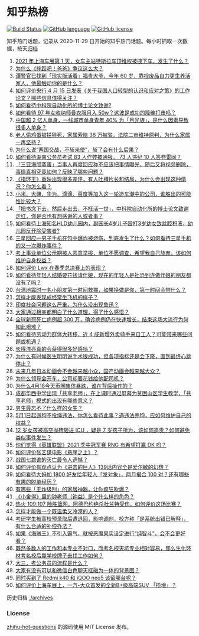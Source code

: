 # 知乎热榜
[![Build Status](https://github.com/ToWeLong/zhihu-hot-questions/workflows/CI/badge.svg)](https://github.com/ToWeLong/zhihu-hot-questions/actions)
[![GitHub language](https://img.shields.io/badge/language-golang-orange.svg)](https://golang.org/)
[![GitHub license](https://img.shields.io/github/license/ToWeLong/zhihu-hot-questions)](https://github.com/ToWeLong/zhihu-hot-questions/blob/main/LICENSE)

知乎热门话题，记录从 2020-11-29 日开始的知乎热门话题。每小时抓取一次数据，按天[归档](./archives)

<!-- BEGIN -->

1. [2021 年上海车展第 1 天，女车主站特斯拉车顶维权被拽下车，发生了什么？](https://www.zhihu.com/question/455406617)
1. [为什么《摔跤吧！爸爸》争议这么大？](https://www.zhihu.com/question/59143980)
1. [谭警官已找到「现实版活着」福贵大爷，今年 60 岁，靠捡废品自力更生养活家人，他最触动你的是什么？](https://www.zhihu.com/question/455238539)
1. [如何评价央行 4 月 15 日发表《关于我国人口转型的认识和应对之策》的工作论文？哪些信息值得关注？](https://www.zhihu.com/question/454707268)
1. [如何看待中科院自动化所的博士论文致谢?](https://www.zhihu.com/question/454961393)
1. [如何看待 97 年女收纳师叠衣服月入 50w？这波是成功的降维打击吗？](https://www.zhihu.com/question/455070489)
1. [中国超 2 亿人单身，一线城市单身青年 40% 为「月光族」，是什么因素导致很多人单身？](https://www.zhihu.com/question/455221140)
1. [老人偷鸡蛋被拦猝死，家属索赔 38 万被驳，法院二审维持原判，为什么家属一再坚持？](https://www.zhihu.com/question/455243172)
1. [为什么说“两国交战，不斩来使”，斩了会有什么后果？](https://www.zhihu.com/question/454952758)
1. [如何看待湖南公务员考试 83 人作弊被通报， 73 人违纪 10 人答卷雷同？](https://www.zhihu.com/question/455385801)
1. [「三亚海胆蒸蛋」当事人再度回应称不应该把事情曝光，随后又将视频删除，事情真相究竟如何？反映了哪些问题？](https://www.zhihu.com/question/454884733)
1. [《指环王》重映出现很多差评，有人吐槽片长和结局，为什么会出现这种情况？你怎么看？](https://www.zhihu.com/question/455365229)
1. [小米、大疆、华为、滴滴、百度等加入这一轮造车潮中的公司，谁胜出的可能性比较大？](https://www.zhihu.com/question/454743115)
1. [「把书念下去，然后走出去，不枉活一世」，中科院自动化所的博士论文致谢走红，你是否也有想感谢的人或者事？](https://www.zhihu.com/question/455398283)
1. [如何看待上海知名HLD幼儿园内，副园长4岁儿子殴打3岁幼女致盆腔积液，幼儿园反开除受害者?](https://www.zhihu.com/question/454760249)
1. [三星回应一男子手机在包中爆炸被烧伤，到底发生了什么？如何看待三星手机的又一次爆炸事件？](https://www.zhihu.com/question/455166469)
1. [考上事业单位公示期被人恶意举报，单位不愿调查，希望我自己放弃，该如何维护自身权益？](https://www.zhihu.com/question/452842138)
1. [如何评价 Lwx 在春季总决赛上的表现？](https://www.zhihu.com/question/455314117)
1. [如何看待年轻人结婚要花钱请伴娘，现在的年轻人是社恐到连做伴娘的朋友都没有了吗？](https://www.zhihu.com/question/455099523)
1. [台湾地震时一名小朋友第一时间救猫，如果换做是你，第一时间会带什么？](https://www.zhihu.com/question/455384481)
1. [怎样才能表现成经常坐飞机的样子？](https://www.zhihu.com/question/455275240)
1. [印度社会问题这么严重，为什么没出现鲁迅？](https://www.zhihu.com/question/454179131)
1. [大家通过相亲都明白了什么道理，得了什么感悟？](https://www.zhihu.com/question/23605963)
1. [全球新冠死亡病例超 300 万，确诊病例仍在快速增长，结束这场大流行为何如此艰难？](https://www.zhihu.com/question/455118420)
1. [如何看待劳动力群体大转移，近 4 成新增外卖骑手来自工人？可能带来哪些问题或机遇？](https://www.zhihu.com/question/455381061)
1. [长得漂亮真的会获得很多好感吗？](https://www.zhihu.com/question/447895641)
1. [为什么有时候医生明明说手术很成功，但各项指标还是会下降，直到最终心跳停止？](https://www.zhihu.com/question/455037406)
1. [未来几年日本动画会不会越来越小众，国产动画会越来越大众？](https://www.zhihu.com/question/454476805)
1. [为什么领导会开车，公司却要花钱给他配司机？](https://www.zhihu.com/question/449593335)
1. [为什么4月18今天币圈集体暴跌，谁在背后操作的？](https://www.zhihu.com/question/455246671)
1. [成都华西中学出现「共享老师」，在上课时通过屏幕为贫困山区学生教学，「共享老师」模式的出现有哪些意义？](https://www.zhihu.com/question/454956253)
1. [男生最忘不了什么样的女生？](https://www.zhihu.com/question/320387789)
1. [5月1日起遛狗不拴绳违法，你怎么看待此事？遇违法养狗，应如何维护自己的权益？](https://www.zhihu.com/question/455055205)
1. [12 岁女孩被高空抛砖砸进 ICU ，疑是 7 岁孩子所为，该如何追责？如何避免类似事件发生？](https://www.zhihu.com/question/455406501)
1. [你们觉得《英雄联盟》2021 季中冠军赛 RNG 有希望打赢 DK 吗？](https://www.zhihu.com/question/454162567)
1. [如何评价张艺谋电影《悬崖之上》？](https://www.zhihu.com/question/451738975)
1. [战国七雄谁的灭亡最令人遗憾？](https://www.zhihu.com/question/452130358)
1. [如何评价有观点认为《进击的巨人》139话内容全是爱尔敏的幻想？](https://www.zhihu.com/question/453950050)
1. [如何看待大妈加 1800 好友给年轻人「发对象」，两月撮合 100 对？还有哪些有趣的脱单经历？](https://www.zhihu.com/question/455424382)
1. [有哪些「王炸级别」的家居神器，让你疯狂吹爆？](https://www.zhihu.com/question/434514475)
1. [《小舍得》里的钟老师（钟益）是个什么样的角色？](https://www.zhihu.com/question/454326913)
1. [热火 109:107 险胜篮网，阿德巴约绝杀杜兰特受伤，如何评价这场比赛？](https://www.zhihu.com/question/455368442)
1. [怎样才能做一个既温柔又冷漠的人？](https://www.zhihu.com/question/451958211)
1. [考研学生被高校预录取后遭退回，影响调剂，校方称「是系统出错已解释」，有什么合适的补偿办法？](https://www.zhihu.com/question/455060968)
1. [如果《海贼王》不引入霸气，就按恶魔果实设定进行“纯智斗”，会不会更好看？](https://www.zhihu.com/question/454939784)
1. [既然多数人的工作和本专业不对口，而考名校天坑专业相对容易，那么生化环材考名校后靠学校牌子去找工作如何？](https://www.zhihu.com/question/455062445)
1. [大三，考公务员的流程是什么？](https://www.zhihu.com/question/421404115)
1. [大家有没有可以和微信白色聊天框融为一体的背景图？](https://www.zhihu.com/question/379486356)
1. [同时买到了 Redmi k40 和 iQOO neo5 该留哪台呢？](https://www.zhihu.com/question/453452356)
1. [如何评价上海车展上，一汽-大众首发的全新B+级高端SUV 「揽境」？](https://www.zhihu.com/question/455405114)

<!-- END -->

历史归档 [./archives](./archives)


### License
[zhihu-hot-questions](https://github.com/towelong/zhihu-hot-questions) 的源码使用 MIT License 发布。